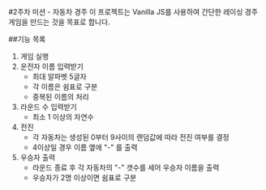 #2주차 미션 - 자동차 경주
이 프로젝트는 Vanilla JS를 사용하여 간단한 레이싱 경주 게임을 만드는 것을 목표로 합니다.

##기능 목록
1. 게임 실행
2. 운전자 이름 입력받기
    * 최대 알파벳 5글자
    * 각 이름은 쉼표로 구분
    * 중복된 이름의 처리
3. 라운드 수 입력받기
    * 최소 1 이상의 자연수
4. 전진
    * 각 자동차는 생성된 0부터 9사이의 랜덤값에 따라 전진 여부를 결정
    * 4이상일 경우 이름 옆에 "-" 를 출력
5. 우승자 출력
    * 라운드 종료 후 각 자동차의 "-" 갯수를 세어 우승자 이름을 출력
    * 우승자가 2명 이상이면 쉼표로 구분